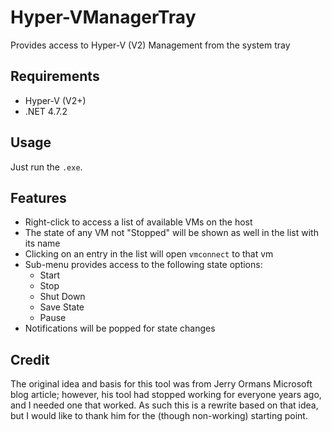 # Hyper-VManagerTray
Provides access to Hyper-V (V2) Management from the system tray

## Requirements
  * Hyper-V (V2+)
  * .NET 4.7.2

## Usage
Just run the `.exe`.

## Features
 * Right-click to access a list of available VMs on the host
 * The state of any VM not "Stopped" will be shown as well in the list with its name
 * Clicking on an entry in the list will open `vmconnect` to that vm
 * Sub-menu provides access to the following state options:
   * Start
   * Stop
   * Shut Down
   * Save State
   * Pause
 * Notifications will be popped for state changes


## Credit
The original idea and basis for this tool was from Jerry Ormans Microsoft blog article;
however, his tool had stopped working for everyone years ago, and I needed one that worked.
As such this is a rewrite based on that idea, but I would like to thank him for the (though
non-working) starting point.

